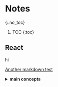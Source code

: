 # Notes
{:.no_toc}

1. TOC
{:toc}

## React 

hi

[Another markdown test](./test.md)

<details>
<summary><b>main concepts</b></summary>

1. [Hello World](react/main%20concepts/1.%20Hello%20World.md)
2. [Introducing JSX](react/main%20concepts/2.%20Introducing%20JSX.md)
3. [Rendering Elements](react/main%20concepts/3.%20Rendering%20Elements.md)
4. [Components and Props](react/main%20concepts/4.%20Components%20and%20Props.md)
5. [State and Lifecycle](react/main%20concepts/5.%20State%20and%20Lifecycle.md)
6. [Handing Events](react/main%20concepts/6.%20Handing%20Events.md)
7. [Conditional Rendering](react/main%20concepts/7.%20Conditional%20Rendering.md)
8. [Lists and Keys](react/main%20concepts/8.%20Lists%20and%20Keys.md)
9. [Forms](react/main%20concepts/9.%20Forms.md)
10. [Lifting State UP](react/main%20concepts/10.%20Lifting%20State%20Up.md)
11. [Composition vs Inheritance](react/main%20concepts/11.%20Composition%20vs%20Inheritance.md)
12. [Thinking in React](react/main%20concepts/12.%20Thinking%20in%20React.md)

</details>